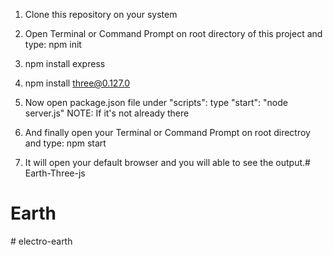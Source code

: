 1. Clone this repository on your system

2. Open Terminal or Command Prompt on root directory of this project and type: npm init

3. npm install express

4. npm install three@0.127.0
5. Now open package.json file under "scripts":  type  "start": "node server.js" 
  NOTE: If it's not already there

6. And finally open your Terminal or Command Prompt on root directroy and type: npm start

7. It will open your default browser and you will able to see the output.# Earth-Three-js
# Earth
#   e l e c t r o - e a r t h 
 
 
